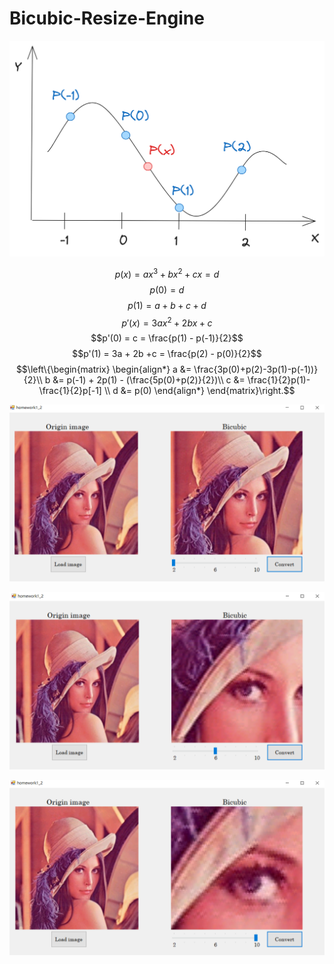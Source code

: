 # Bicubic-Resize-Engine
![Bicubic](https://github.com/kerong2002/Bicubic-Resize-Engine/blob/main/test.png)


$$p(x) = ax^3 + bx^2 + cx =d$$
$$p(0) = d$$
$$p(1) = a + b + c + d$$
$$p'(x) = 3ax^2 + 2bx + c$$
$$p'(0) = c = \frac{p(1) - p(-1)}{2}$$
$$p'(1) = 3a + 2b +c = \frac{p(2) - p(0)}{2}$$
$$\left\{\begin{matrix}
\begin{align*}
a &= \frac{3p(0)+p(2)-3p(1)-p(-1))}{2}\\
b &= p(-1) + 2p(1) - (\frac{5p(0)+p(2)}{2})\\
c &= \frac{1}{2}p(1)-\frac{1}{2}p[-1] \\
d &= p(0)
\end{align*}
\end{matrix}\right.$$


![Bicubic x2](https://github.com/kerong2002/Bicubic-Resize-Engine/raw/main/bicubic_x2.PNG)

![Bicubic x6](https://github.com/kerong2002/Bicubic-Resize-Engine/raw/main/bicubic_x6.PNG)

![Bicubic x10](https://github.com/kerong2002/Bicubic-Resize-Engine/raw/main/bicubic_x10.PNG)
